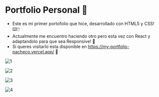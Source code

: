 # Portfolio Personal 📒
- Este es mi primer portofolio que hice, desarrollado con HTML5 y CSS! ⌨️🖱️
- Actualmente me encuentro haciendo otro pero esta vez con React y adaptandolo para que sea Responsive! 🔄
- Si queres visitarlo esta disponible en https://my-portfolio-pacheco.vercel.app/ 💞

![1](https://user-images.githubusercontent.com/88747070/149973124-03e1ae65-8c86-42fe-b52d-e772082da7de.png)

![2](https://user-images.githubusercontent.com/88747070/149973177-fae6911c-d1b4-4b9f-8520-b2755f84012f.png)

![3](https://user-images.githubusercontent.com/88747070/149973232-d7039a77-a70a-48d8-9d12-b4b8792664d3.png)

![4](https://user-images.githubusercontent.com/88747070/149973256-25c7d81d-7e9a-46da-88b2-d2925d0a3d74.png)



